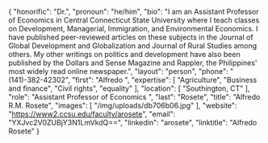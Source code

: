 {
  "honorific": "Dr.",
  "pronoun": "he/him",
  "bio": "I am an Assistant Professor of Economics in Central Connecticut State University where I teach classes on Development, Managerial, Immigration, and Environmental Economics. I have published peer-reviewed articles on these subjects in the Journal of Global Development and Globalization and Journal of Rural Studies among others. My other writings on politics and development have also been published by the Dollars and Sense Magazine and Rappler, the Philippines' most widely read online newspaper.",
  "layout": "person",
  "phone": "(141)-382-42302",
  "first": "Alfredo ",
  "expertise": [
    "Agriculture",
    "Business and finance",
    "Civil rights",
    "equality"
  ],
  "location": [
    "Southington, CT"
  ],
  "role": "Assistant Professor of Economics ",
  "last": "Rosete",
  "title": "Alfredo R.M. Rosete",
  "images": [
    "/img/uploads/db706b06.jpg"
  ],
  "website": "https://www2.ccsu.edu/faculty/arosete",
  "email": "YXJvc2V0ZUBjY3N1LmVkdQ==",
  "linkedin": "arosete",
  "linktitle": "Alfredo Rosete"
}
